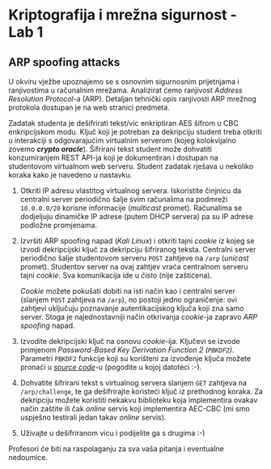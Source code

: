 # **Kriptografija i mrežna sigurnost - Lab 1**

## ARP spoofing attacks

U okviru vježbe upoznajemo se s osnovnim sigurnosnim prijetnjama i ranjivostima u računalnim mrežama. Analizirat ćemo ranjivost _Address Resolution Protocol_-a (ARP). Detaljan tehnički opis ranjivosti ARP mrežnog protokola dostupan je na web stranici predmeta.

Zadatak studenta je dešifrirati tekst/vic enkriptiran AES šifrom u CBC enkripcijskom modu. Ključ koji je potreban za dekripciju student treba otkriti u interakciji s odgovarajućim virtualnim serverom (kojeg kolokvijalno zovemo **_crypto oracle_**). Šifrirani tekst student može dohvatiti konzumiranjem REST API-ja koji je dokumentiran i dostupan na studentovom virtualnom web serveru. Student zadatak rješava u nekoliko koraka kako je navedeno u nastavku.

1. Otkriti IP adresu vlastitog virtualnog servera. Iskoristite činjnicu da centralni server periodično šalje svim računalima na podmreži `10.0.0.0/20` korisne informacije (_multicast_ promet). Računalima se dodjeljuju dinamičke IP adrese (putem DHCP servera) pa su IP adrese podložne promjenama.

2. Izvršiti ARP spoofing napad (_Kali Linux_) i otkriti tajni _cookie_ iz kojeg se izvodi dekripcijski ključ za dekripciju šifriranog teksta. Centralni server periodično šalje studentovom serveru `POST` zahtjeve na `/arp` (_unicast_ promet). Studentov server na ovaj zahtjev vraća centralnom serveru tajni _cookie_. Sva komunikacija ide u _čisto_ (nije zaštićena).

    _Cookie_ možete pokušati dobiti na isti način kao i centralni server (slanjem `POST` zahtjeva na `/arp`), no postoji jedno ograničenje: ovi zahtjevi uključuju poznavanje autentikacijskog ključa koji zna samo server. Stoga je najednostavniji način otkrivanja _cookie_-ja zapravo _ARP spoofing_ napad.

3. Izvodite dekripcijski ključ na osnovu _cookie_-ija. Ključevi se izvode primjenom _Password-Based Key Derivation Function 2 (`PBKDF2`)_. Parametri `PBKDF2` funkcije koji su korišteni za izvođenje ključa možete pronaći u _[source code](/crypto-oracle)_-u (pogodite u kojoj datoteci :-).

4. Dohvatite šifrirani tekst s virtualnog servera slanjem `GET` zahtjeva na `/arp/challenge`, te ga dešifrirajte koristeći ključ iz prethodnog koraka. Za dekripciju možete koristiti nekakvu biblioteku koja implementira ovakav način zaštite ili čak _online_ servis koji implementira AEC-CBC (mi smo uspješno testirali jedan takav _online_ servis).

5. Uživajte u dešifriranom vicu i podijelite ga s drugima :-)

Profesori će biti na raspolaganju za sva vaša pitanja i eventualne nedoumice.